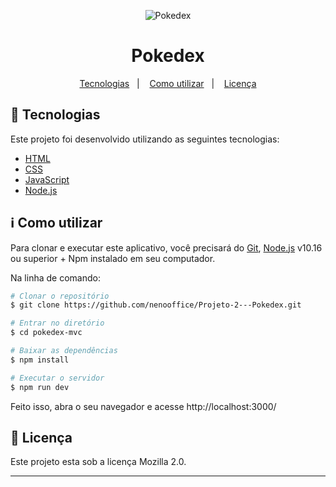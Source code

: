 <p align="center">
    <img alt="Pokedex" src="http://static.marriedgames.com.br/66a6a4d3-pokedex_kanto.png">
</p>

<h1 align="center">
  Pokedex
</h1>



<p align="center">
    <a href="#rocket-tecnologias">Tecnologias</a>&nbsp;&nbsp;&nbsp;|&nbsp;&nbsp;&nbsp;
    <a href="#information_source-como-utilizar">Como utilizar</a>&nbsp;&nbsp;&nbsp;|&nbsp;&nbsp;&nbsp;
    <a href="#memo-licença">Licença</a>
</p>



## :rocket: Tecnologias

Este projeto foi desenvolvido utilizando as seguintes tecnologias:

- [HTML]()
- [CSS]()
- [JavaScript]()
- [Node.js](https://nodejs.org/en/)


## :information_source: Como utilizar

Para clonar e executar este aplicativo, você precisará do [Git](https://git-scm.com/), [Node.js](https://nodejs.org/en/) v10.16 ou superior + Npm instalado em seu computador.

Na linha de comando:
```bash
# Clonar o repositório
$ git clone https://github.com/nenooffice/Projeto-2---Pokedex.git

# Entrar no diretório
$ cd pokedex-mvc

# Baixar as dependências
$ npm install

# Executar o servidor
$ npm run dev
```
Feito isso, abra o seu navegador e acesse http://localhost:3000/

## :memo: Licença

Este projeto esta sob a licença Mozilla 2.0.

---
